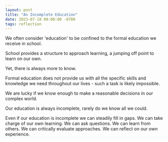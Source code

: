 ```yaml
---
layout: post
title: "An Incomplete Education"
date: 2023-07-18 00:00:00 -0700
tags: reflection
---
```



We often consider 'education' to be confined to the formal education we receive in school.

School provides a structure to approach learning, a jumping off point to learn on our own.

Yet, there is always more to know.

Formal education does not provide us with all the specific skills and knowledge we need throughout our lives - such a task is likely impossible.

We are lucky if we know enough to make a reasonable decisions in our complex world.

Our education is always incomplete, rarely do we know all we could.

Even if our education is incomplete we can steadily fill in gaps. We can take charge of our own learning. We can ask questions. We can learn from others. We can critically evaluate approaches. We can reflect on our own experience.
